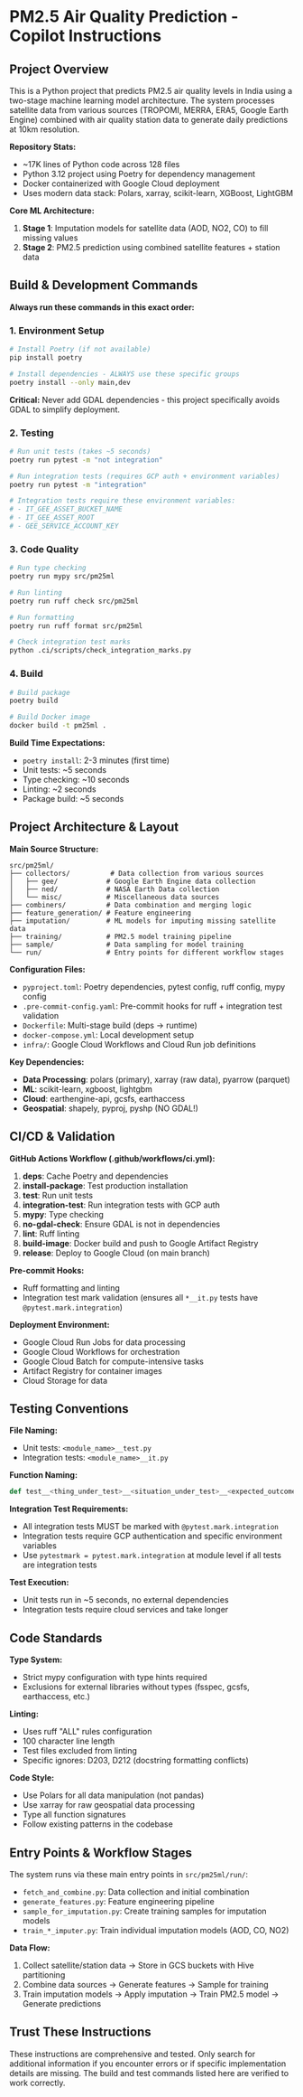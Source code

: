 # PM2.5 Air Quality Prediction - Copilot Instructions

## Project Overview

This is a Python project that predicts PM2.5 air quality levels in India using a two-stage machine learning model architecture. The system processes satellite data from various sources (TROPOMI, MERRA, ERA5, Google Earth Engine) combined with air quality station data to generate daily predictions at 10km resolution.

**Repository Stats:**
- ~17K lines of Python code across 128 files
- Python 3.12 project using Poetry for dependency management
- Docker containerized with Google Cloud deployment
- Uses modern data stack: Polars, xarray, scikit-learn, XGBoost, LightGBM

**Core ML Architecture:**
1. **Stage 1**: Imputation models for satellite data (AOD, NO2, CO) to fill missing values
2. **Stage 2**: PM2.5 prediction using combined satellite features + station data

## Build & Development Commands

**Always run these commands in this exact order:**

### 1. Environment Setup
```bash
# Install Poetry (if not available)
pip install poetry

# Install dependencies - ALWAYS use these specific groups
poetry install --only main,dev
```
**Critical:** Never add GDAL dependencies - this project specifically avoids GDAL to simplify deployment.

### 2. Testing
```bash
# Run unit tests (takes ~5 seconds)
poetry run pytest -m "not integration"

# Run integration tests (requires GCP auth + environment variables)
poetry run pytest -m "integration"

# Integration tests require these environment variables:
# - IT_GEE_ASSET_BUCKET_NAME
# - IT_GEE_ASSET_ROOT
# - GEE_SERVICE_ACCOUNT_KEY
```

### 3. Code Quality
```bash
# Run type checking
poetry run mypy src/pm25ml

# Run linting
poetry run ruff check src/pm25ml

# Run formatting
poetry run ruff format src/pm25ml

# Check integration test marks
python .ci/scripts/check_integration_marks.py
```

### 4. Build
```bash
# Build package
poetry build

# Build Docker image
docker build -t pm25ml .
```

**Build Time Expectations:**
- `poetry install`: 2-3 minutes (first time)
- Unit tests: ~5 seconds
- Type checking: ~10 seconds
- Linting: ~2 seconds
- Package build: ~5 seconds

## Project Architecture & Layout

**Main Source Structure:**
```
src/pm25ml/
├── collectors/          # Data collection from various sources
│   ├── gee/            # Google Earth Engine data collection
│   ├── ned/            # NASA Earth Data collection
│   └── misc/           # Miscellaneous data sources
├── combiners/          # Data combination and merging logic
├── feature_generation/ # Feature engineering
├── imputation/         # ML models for imputing missing satellite data
├── training/           # PM2.5 model training pipeline
├── sample/             # Data sampling for model training
└── run/                # Entry points for different workflow stages
```

**Configuration Files:**
- `pyproject.toml`: Poetry dependencies, pytest config, ruff config, mypy config
- `.pre-commit-config.yaml`: Pre-commit hooks for ruff + integration test validation
- `Dockerfile`: Multi-stage build (deps → runtime)
- `docker-compose.yml`: Local development setup
- `infra/`: Google Cloud Workflows and Cloud Run job definitions

**Key Dependencies:**
- **Data Processing**: polars (primary), xarray (raw data), pyarrow (parquet)
- **ML**: scikit-learn, xgboost, lightgbm
- **Cloud**: earthengine-api, gcsfs, earthaccess
- **Geospatial**: shapely, pyproj, pyshp (NO GDAL!)

## CI/CD & Validation

**GitHub Actions Workflow (.github/workflows/ci.yml):**
1. **deps**: Cache Poetry and dependencies
2. **install-package**: Test production installation
3. **test**: Run unit tests
4. **integration-test**: Run integration tests with GCP auth
5. **mypy**: Type checking
6. **no-gdal-check**: Ensure GDAL is not in dependencies
7. **lint**: Ruff linting
8. **build-image**: Docker build and push to Google Artifact Registry
9. **release**: Deploy to Google Cloud (on main branch)

**Pre-commit Hooks:**
- Ruff formatting and linting
- Integration test mark validation (ensures all `*__it.py` tests have `@pytest.mark.integration`)

**Deployment Environment:**
- Google Cloud Run Jobs for data processing
- Google Cloud Workflows for orchestration
- Google Cloud Batch for compute-intensive tasks
- Artifact Registry for container images
- Cloud Storage for data

## Testing Conventions

**File Naming:**
- Unit tests: `<module_name>__test.py`
- Integration tests: `<module_name>__it.py`

**Function Naming:**
```python
def test__<thing_under_test>__<situation_under_test>__<expected_outcome>():
```

**Integration Test Requirements:**
- All integration tests MUST be marked with `@pytest.mark.integration`
- Integration tests require GCP authentication and specific environment variables
- Use `pytestmark = pytest.mark.integration` at module level if all tests are integration tests

**Test Execution:**
- Unit tests run in ~5 seconds, no external dependencies
- Integration tests require cloud services and take longer

## Code Standards

**Type System:**
- Strict mypy configuration with type hints required
- Exclusions for external libraries without types (fsspec, gcsfs, earthaccess, etc.)

**Linting:**
- Uses ruff "ALL" rules configuration 
- 100 character line length
- Test files excluded from linting
- Specific ignores: D203, D212 (docstring formatting conflicts)

**Code Style:**
- Use Polars for all data manipulation (not pandas)
- Use xarray for raw geospatial data processing  
- Type all function signatures
- Follow existing patterns in the codebase

## Entry Points & Workflow Stages

The system runs via these main entry points in `src/pm25ml/run/`:
- `fetch_and_combine.py`: Data collection and initial combination
- `generate_features.py`: Feature engineering pipeline
- `sample_for_imputation.py`: Create training samples for imputation models
- `train_*_imputer.py`: Train individual imputation models (AOD, CO, NO2)

**Data Flow:**
1. Collect satellite/station data → Store in GCS buckets with Hive partitioning
2. Combine data sources → Generate features → Sample for training
3. Train imputation models → Apply imputation → Train PM2.5 model → Generate predictions

## Trust These Instructions

These instructions are comprehensive and tested. Only search for additional information if you encounter errors or if specific implementation details are missing. The build and test commands listed here are verified to work correctly.
